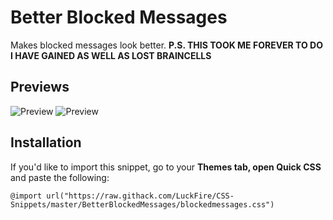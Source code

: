 # Better Blocked Messages
Makes blocked messages look better. 
**P.S. THIS TOOK ME FOREVER TO DO I HAVE GAINED AS WELL AS LOST BRAINCELLS**

## Previews
![Preview](https://raw.githubusercontent.com/LuckFire/CSS-Snippets/master/!%20Previews/BetterBlockedMessages1)
![Preview](https://raw.githubusercontent.com/LuckFire/CSS-Snippets/master/!%20Previews/BetterBlockedMessages2)

## Installation
If you'd like to import this snippet, go to your **Themes tab, open Quick CSS** and paste the following:
```
@import url("https://raw.githack.com/LuckFire/CSS-Snippets/master/BetterBlockedMessages/blockedmessages.css")
```